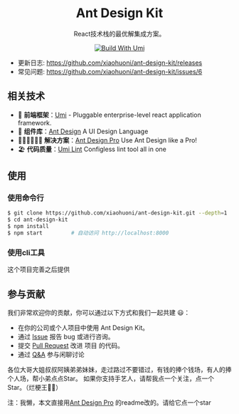<h1 align="center">Ant Design Kit</h1>

<div align="center">

React技术栈的最优解集成方案。

[![Build With Umi](https://img.shields.io/badge/build%20with-umi-028fe4.svg?style=flat-square)](http://umijs.org/)
</div>

- 更新日志: https://github.com/xiaohuoni/ant-design-kit/releases
- 常见问题: https://github.com/xiaohuoni/ant-design-kit/issues/6

## 相关技术

- 🌋 **前端框架**：[Umi](https://github.com/umijs/umi) - Pluggable enterprise-level react application framework. 
- 🌈 **组件库**：[Ant Design](https://github.com/ant-design/ant-design) A UI Design Language
- 👨🏻‍💻👩🏻‍💻  **解决方案**：[Ant Design Pro](https://github.com/ant-design/ant-design-pro) Use Ant Design like a Pro!
- 🏖 **代码质量**：[Umi Lint](https://github.com/umijs/umi-lint)  Configless lint tool all in one

## 使用

### 使用命令行
```bash
$ git clone https://github.com/xiaohuoni/ant-design-kit.git --depth=1
$ cd ant-design-kit
$ npm install
$ npm start         # 自动访问 http://localhost:8000
```
### 使用cli工具
这个项目完善之后提供

## 参与贡献

我们非常欢迎你的贡献，你可以通过以下方式和我们一起共建 :smiley:：

- 在你的公司或个人项目中使用 Ant Design Kit。
- 通过 [Issue](https://github.com/xiaohuoni/ant-design-kit/issues) 报告 bug 或进行咨询。
- 提交 [Pull Request](https://github.com/xiaohuoni/ant-design-kit/pulls) 改进 项目 的代码。
- 通过 [Q&A](https://github.com/xiaohuoni/ant-design-kit/issues/6) 参与闲聊讨论

各位大哥大姐叔叔阿姨弟弟妹妹，走过路过不要错过，有钱的捧个钱场，有人的捧个人场，帮小弟点点Star。
如果你支持手艺人，请帮我点一个关注，点一个Star。（烂梗王🤦‍♂️）

注：我懒，本文直接用[Ant Design Pro](https://github.com/ant-design/ant-design-pro) 的readme改的。请给它点一个star
